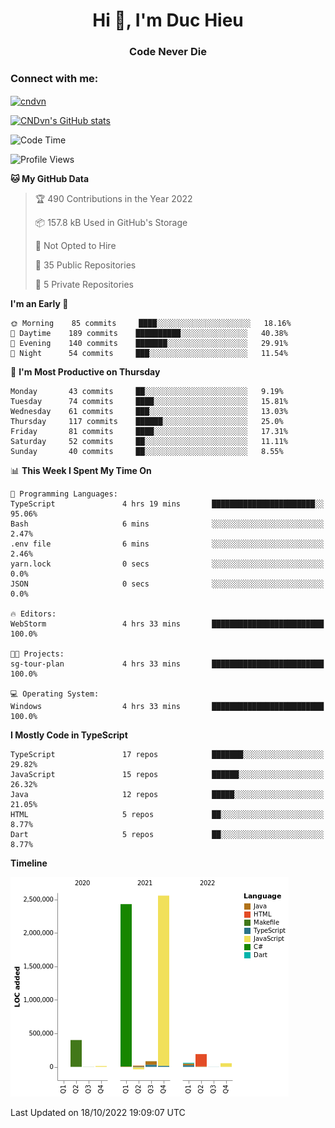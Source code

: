 <h1 align="center">Hi 👋, I'm Duc Hieu</h1>
<h3 align="center">Code Never Die</h3>

<h3 align="left">Connect with me:</h3>
<p align="left">
<a href="https://linkedin.com/in/cndvn" target="blank"><img align="center" src="https://img.shields.io/badge/LinkedIn-0077B5?style=for-the-badge&logo=linkedin&logoColor=white" alt="cndvn"/></a>
<!--
<a href="https://fb.com/cnd.duchieu" target="blank"><img align="center" src="https://img.shields.io/badge/Facebook-1877F2?style=for-the-badge&logo=facebook&logoColor=white" alt="cnd.duchieu"/></a>
 -->
</p>

[![CNDvn's GitHub stats](https://github-readme-stats.vercel.app/api?username=cndvn)](https://github.com/anuraghazra/github-readme-stats)

<!--START_SECTION:waka-->
![Code Time](http://img.shields.io/badge/Code%20Time-898%20hrs%2048%20mins-blue)

![Profile Views](http://img.shields.io/badge/Profile%20Views-5-blue)

**🐱 My GitHub Data** 

> 🏆 490 Contributions in the Year 2022
 > 
> 📦 157.8 kB Used in GitHub's Storage 
 > 
> 🚫 Not Opted to Hire
 > 
> 📜 35 Public Repositories 
 > 
> 🔑 5 Private Repositories  
 > 
**I'm an Early 🐤** 

```text
🌞 Morning    85 commits     ████░░░░░░░░░░░░░░░░░░░░░   18.16% 
🌆 Daytime    189 commits    ██████████░░░░░░░░░░░░░░░   40.38% 
🌃 Evening    140 commits    ███████░░░░░░░░░░░░░░░░░░   29.91% 
🌙 Night      54 commits     ███░░░░░░░░░░░░░░░░░░░░░░   11.54%

```
📅 **I'm Most Productive on Thursday** 

```text
Monday       43 commits     ██░░░░░░░░░░░░░░░░░░░░░░░   9.19% 
Tuesday      74 commits     ████░░░░░░░░░░░░░░░░░░░░░   15.81% 
Wednesday    61 commits     ███░░░░░░░░░░░░░░░░░░░░░░   13.03% 
Thursday     117 commits    ██████░░░░░░░░░░░░░░░░░░░   25.0% 
Friday       81 commits     ████░░░░░░░░░░░░░░░░░░░░░   17.31% 
Saturday     52 commits     ██░░░░░░░░░░░░░░░░░░░░░░░   11.11% 
Sunday       40 commits     ██░░░░░░░░░░░░░░░░░░░░░░░   8.55%

```


📊 **This Week I Spent My Time On** 

```text
💬 Programming Languages: 
TypeScript               4 hrs 19 mins       ███████████████████████░░   95.06% 
Bash                     6 mins              ░░░░░░░░░░░░░░░░░░░░░░░░░   2.47% 
.env file                6 mins              ░░░░░░░░░░░░░░░░░░░░░░░░░   2.46% 
yarn.lock                0 secs              ░░░░░░░░░░░░░░░░░░░░░░░░░   0.0% 
JSON                     0 secs              ░░░░░░░░░░░░░░░░░░░░░░░░░   0.0%

🔥 Editors: 
WebStorm                 4 hrs 33 mins       █████████████████████████   100.0%

🐱‍💻 Projects: 
sg-tour-plan             4 hrs 33 mins       █████████████████████████   100.0%

💻 Operating System: 
Windows                  4 hrs 33 mins       █████████████████████████   100.0%

```

**I Mostly Code in TypeScript** 

```text
TypeScript               17 repos            ███████░░░░░░░░░░░░░░░░░░   29.82% 
JavaScript               15 repos            ██████░░░░░░░░░░░░░░░░░░░   26.32% 
Java                     12 repos            █████░░░░░░░░░░░░░░░░░░░░   21.05% 
HTML                     5 repos             ██░░░░░░░░░░░░░░░░░░░░░░░   8.77% 
Dart                     5 repos             ██░░░░░░░░░░░░░░░░░░░░░░░   8.77%

```


**Timeline**

![Chart not found](https://raw.githubusercontent.com/CNDvn/CNDvn/main/charts/bar_graph.png) 


 Last Updated on 18/10/2022 19:09:07 UTC
<!--END_SECTION:waka-->
